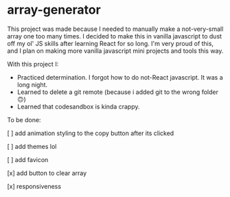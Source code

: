 # array-generator

This project was made because I needed to manually make a not-very-small array one too many times. 
I decided to make this in vanilla javascript to dust off my ol' JS skills after learning React for so long.
I'm very proud of this, and I plan on making more vanilla javascript mini projects and tools this way.

With this project I:

- Practiced determination. I forgot how to do not-React javascript. It was a long night.
- Learned to delete a git remote (because i added git to the wrong folder🙃)
- Learned that codesandbox is kinda crappy.

To be done:

[ ] add animation styling to the copy button after its clicked

[ ] add themes lol

[ ] add favicon

[x] add button to clear array

[x] responsiveness

